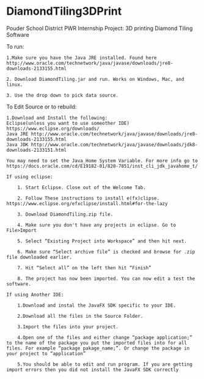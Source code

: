 # DiamondTiling3DPrint
Pouder School District PWR Internship Project: 3D printing Diamond Tiling Software 

To run:

    1.Make sure you have the Java JRE installed. Found here http://www.oracle.com/technetwork/java/javase/downloads/jre8-downloads-2133155.html

    2. Download DiamondTiling.jar and run. Works on Windows, Mac, and linux.

    3. Use the drop down to pick data source.

To Edit Source or to rebuild: 

    1.Download and Install the following:
    Eclipse(unless you want to use someother IDE) https://www.eclipse.org/downloads/
    Java JRE http://www.oracle.com/technetwork/java/javase/downloads/jre8-downloads-2133155.html
    Java JDK http://www.oracle.com/technetwork/java/javase/downloads/jdk8-downloads-2133151.html

    You may need to set the Java_Home System Variable. For more info go to https://docs.oracle.com/cd/E19182-01/820-7851/inst_cli_jdk_javahome_t/

    If using eclipse:

        1. Start Eclipse. Close out of the Welcome Tab.

        2. Follow These instructions to install e(fx)clipse. https://www.eclipse.org/efxclipse/install.html#for-the-lazy

        3. Download DiamondTiling.zip file. 

        4. Make sure you don't have any projects in eclipse. Go to File>Import

        5. Select “Existing Project into Workspace” and then hit next.  

        6. Make sure “Select archive file” is checked and browse for .zip file downloaded earlier. 

        7. Hit “Select all” on the left then hit “Finish”

        8. The project has now been imported. You can now edit a test the software.

    If using Another IDE:

        1.Download and instal the JavaFX SDK specific to your IDE.

        2.Download all the files in the Source Folder.

        3.Import the files into your project.

        4.Open one of the files and either change “package application;” to the name of the package you put the imported files into for all files. For example “package pakage_name;”. Or change the package in your project to “application”

        5.You should be able to edit and run program. If you are getting import errors then you did not install the JavaFX SDK correctly  
